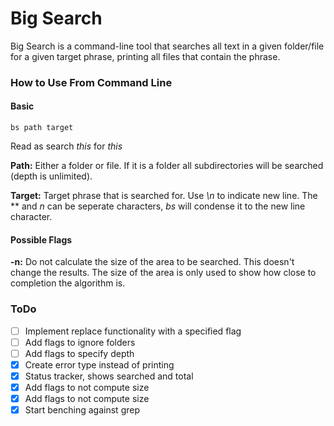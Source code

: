 # Big Search

Big Search is a command-line tool that searches all text in a given folder/file for a given target phrase, printing all files that contain the phrase.

### How to Use From Command Line
#### Basic
```
bs path target
```
Read as search *this* for *this*

**Path:** Either a folder or file. If it is a folder all subdirectories will be searched (depth is unlimited).

**Target:** Target phrase that is searched for. Use *\n* to indicate new line. The *\* and *n* can be seperate characters, *bs* will condense it to the new line character.

#### Possible Flags
**-n:** Do not calculate the size of the area to be searched. This doesn't change the results. The size of the area is only used to show how close to completion the algorithm is.

### ToDo
* [ ] Implement replace functionality with a specified flag
* [ ] Add flags to ignore folders
* [ ] Add flags to specify depth
* [x] Create error type instead of printing
* [x] Status tracker, shows searched and total
* [x] Add flags to not compute size
* [x] Add flags to not compute size
* [x] Start benching against grep
